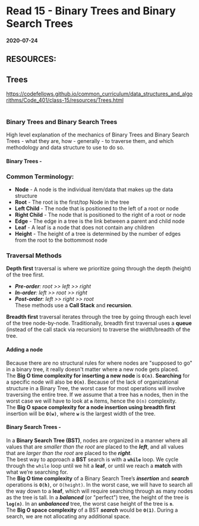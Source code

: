 # Read 15 - Binary Trees and Binary Search Trees

#### 2020-07-24

## RESOURCES:
## Trees <br>
https://codefellows.github.io/common_curriculum/data_structures_and_algorithms/Code_401/class-15/resources/Trees.html <br>
<br>

### Binary Trees and Binary Search Trees <br>
High level explanation of the mechanics of Binary Trees and Binary Search Trees - what they are, how - generally - to traverse them, and which methodology and data structure to use to do so. <br>
#### Binary Trees - 
### Common Terminology:
- __Node__ - A node is the individual item/data that makes up the data structure
- __Root__ - The root is the first/top Node in the tree
- __Left Child__ - The node that is positioned to the left of a root or node
- __Right Child__ - The node that is positioned to the right of a root or node
- __Edge__ - The edge in a tree is the link between a parent and child node
- __Leaf__ - A leaf is a node that does not contain any children
- __Height__ - The height of a tree is determined by the number of edges from the root to the bottommost node <br>
### Traversal Methods
__Depth first__ traversal is where we prioritize going through the depth (height) of the tree first.
- *__Pre-order__: root >> left >> right* <br>
- *__In-order__: left >> root >> right* <br>
- *__Post-order__: left >> right >> root* <br>
These methods use a __Call Stack__ and __recursion__. <br>

__Breadth first__ traversal iterates through the tree by going through each level of the tree node-by-node.  Traditionally, breadth first traversal uses a __queue__ (instead of the call stack via recursion) to traverse the width/breadth of the tree. <br>
#### Adding a node
Because there are no structural rules for where nodes are "supposed to go" in a binary tree, it really doesn't matter where a new node gets placed. <br>
The __Big O time complexity for inserting a new node__ is __`O(n)`__. __Searching__ for a specific node will also be __`O(n)`__. Because of the lack of organizational structure in a Binary Tree, the worst case for most operations will involve traversing the entire tree. If we assume that a tree has __`n`__ nodes, then in the worst case we will have to look at __`n`__ items, hence the `O(n)` complexity. <br>
The __Big O space complexity for a node insertion using breadth first__ insertion will be __`O(w)`__, where __`w`__ is the largest width of the tree. <br>
#### Binary Search Trees -
In a __Binary Search Tree (BST)__, nodes are organized in a manner where all values that are *smaller than the root* are placed to the __*left*__, and all values that are *larger than the root* are placed to the __*right*__. <br>
The best way to approach a __BST__ search is with a __`while`__ loop. We cycle through the `while` loop until we hit a __leaf__, or until we reach a __match__ with what we’re searching for. <br>
The __Big O time complexity__ of a Binary Search Tree’s __*insertion*__ and __*search*__ operations is __`O(h)`__, or `O(height)`. In the worst case, we will have to search all the way down to a __leaf__, which will require searching through as many nodes as the tree is tall. In a __*balanced*__ (or "perfect") tree, the height of the tree is __`log(n)`__. In an __*unbalanced*__ tree, the worst case height of the tree is __`n`__. <br>
The __Big O space complexity__ of a BST __*search*__ would be __`O(1)`__. During a search, we are not allocating any additional space. <br>
